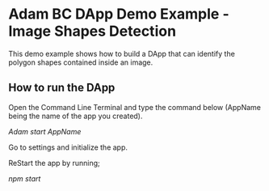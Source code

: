 
# Adam BC DApp Demo Example - Image Shapes Detection

This demo example shows how to build a DApp that can identify the polygon shapes contained inside an image.

## How to run the DApp

Open the Command Line Terminal and type the command below (AppName being the name of the app you created).

_Adam start AppName_

Go to settings and initialize the app.

ReStart the app by running;

_npm start_
